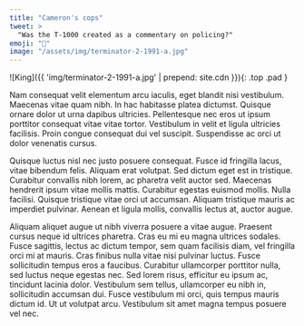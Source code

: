 ```yaml
---
title: "Cameron's cops"
tweet: >
  "Was the T-1000 created as a commentary on policing?"
emoji: "🤖"
image: "/assets/img/terminator-2-1991-a.jpg"
---
```

![King]({{ 'img/terminator-2-1991-a.jpg' | prepend: site.cdn }}){: .top .pad }

Nam consequat velit elementum arcu iaculis, eget blandit nisi vestibulum. Maecenas vitae quam nibh. In hac habitasse platea dictumst. Quisque ornare dolor ut urna dapibus ultricies. Pellentesque nec eros ut ipsum porttitor consequat vitae vitae tortor. Vestibulum in velit et ligula ultricies facilisis. Proin congue consequat dui vel suscipit. Suspendisse ac orci ut dolor venenatis cursus.

Quisque luctus nisl nec justo posuere consequat. Fusce id fringilla lacus, vitae bibendum felis. Aliquam erat volutpat. Sed dictum eget est in tristique. Curabitur convallis nibh lorem, ac pharetra velit auctor sed. Maecenas hendrerit ipsum vitae mollis mattis. Curabitur egestas euismod mollis. Nulla facilisi. Quisque tristique vitae orci ut accumsan. Aliquam tristique mauris ac imperdiet pulvinar. Aenean et ligula mollis, convallis lectus at, auctor augue.

Aliquam aliquet augue ut nibh viverra posuere a vitae augue. Praesent cursus neque id ultrices pharetra. Cras eu mi eu magna ultrices sodales. Fusce sagittis, lectus ac dictum tempor, sem quam facilisis diam, vel fringilla orci mi at mauris. Cras finibus nulla vitae nisi pulvinar luctus. Fusce sollicitudin tempus eros a faucibus. Curabitur ullamcorper porttitor nulla, sed luctus neque egestas nec. Sed lorem risus, efficitur eu ipsum ac, tincidunt lacinia dolor. Vestibulum sem tellus, ullamcorper eu nibh in, sollicitudin accumsan dui. Fusce vestibulum mi orci, quis tempus mauris dictum id. Ut ut volutpat arcu. Vestibulum sit amet magna tempus posuere vel nec.
